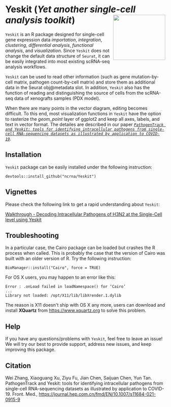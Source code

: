 # Yeskit (*Yet another single-cell analysis toolkit*) <img src="https://github.com/ncrna/Yeskit/blob/master/inst/figures/Yeskit_logo.png" align="right" height=142 width=164/>

`Yeskit` is an R package designed for single-cell gene expression data _importation_, _integration_, _clustering_, _differential analysis_, _functional analysis_, and _visualization_. Since `Yeskit` does not change the default data structure of `Seurat`, it can be easily integrated into most existing scRNA-seq analysis workflows. 

`Yeskit` can be used to read other information (such as gene mutation-by-cell matrix, pathogen count-by-cell matrix) and store them as additional data in the Seurat obj@metadata slot. In addition, `Yeskit` also has the function of reading and distinguishing the source of cells from the scRNA-seq data of xenografts samples (PDX model).

When there are many points in the vector diagram, editing becomes difficult. To this end, most visualization functions in `Yeskit` have the option to rasterize the _geom_point_ layer of ggplot2 and keep all axes, labels, and text in vector format. The detailes are described in our paper [*`PathogenTrack and Yeskit: tools for identifying intracellular pathogens from single-cell RNA-sequencing datasets as illustrated by application to COVID-19`*](https://journal.hep.com.cn/fmd/EN/10.1007/s11684-021-0915-9).

## Installation

`Yeskit` package can be easily installed under the following instruction:

```
devtools::install_github("ncrna/Yeskit")
```

## Vignettes

Please check the following link to get a rapid understanding about `Yeskit`:

[Walkthrough - Decoding Intracellular Pathogens of H3N2 at the Single-Cell level using Yeskit](https://htmlpreview.github.io/?https://github.com/ncrna/Yeskit/blob/main/vignettes/Decoding_Intracellular_Pathogens_of_H3N2_at_the_Single-Cell_level_using_Yeskit.html)

## Troubleshooting

In a particular case, the Cairo package can be loaded but crashes the R process when called. This is probably the case that the version of Cairo was built with an older version of R. Try the following instruction:
```
BioManager::install("Cairo", force = TRUE)
```

For OS X users, you may happen to an error like this:
```
Error : .onLoad failed in loadNamespace() for ‘Cairo’
... 
Library not loaded: /opt/X11/lib/libXrender.1.dylib
```
The reason is X11 doesn't ship with OS X any more, users can download and install **XQuartz** from https://www.xquartz.org to solve this problem.

## Help

If you have any questions/problems with `Yeskit`, feel free to leave an issue! We will try our best to provide support, address new issues, and keep improving this package.

## Citation
Wei Zhang, Xiaoguang Xu, Ziyu Fu, Jian Chen, Saijuan Chen, Yun Tan. PathogenTrack and Yeskit: tools for identifying intracellular pathogens from single-cell RNA-sequencing datasets as illustrated by application to COVID-19. Front. Med., https://journal.hep.com.cn/fmd/EN/10.1007/s11684-021-0915-9








